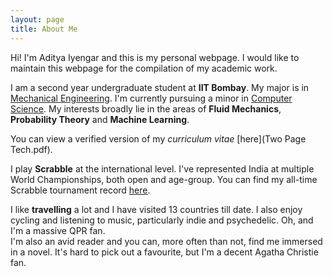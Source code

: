 ```yaml
---
layout: page
title: About Me
---
```


Hi! I'm Aditya Iyengar and this is my personal webpage. I would like to maintain this webpage for the compilation of my academic work.

I am a second year undergraduate student at **IIT Bombay**. My major is in [Mechanical Engineering](https://www.me.iitb.ac.in).
I'm currently pursuing a minor in [Computer Science](https://www.cse.iitb.ac.in).
My interests broadly lie in the areas of **Fluid Mechanics**, **Probability Theory** and **Machine Learning**.

You can view a verified version of my _curriculum vitae_ [here](Two Page Tech.pdf).

I play **Scrabble** at the international level. I've represented India at multiple World Championships, both open and age-group. You can find my all-time Scrabble tournament record [here](https://wespa.org/aardvark/cgi-bin/statsbootstrap.cgi?name1=Aditya%20Iyengar).

I like **travelling** a lot and I have visited 13 countries till date. I also enjoy cycling and listening to music, particularly indie and psychedelic. Oh, and I'm a massive QPR fan.  
I'm also an avid reader and you can, more often than not, find me immersed in a novel. It's hard to pick out a favourite, but I'm a decent Agatha Christie fan.
